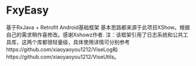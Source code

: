 # FxyEasy
基于RxJava + Retrofit Android基础框架
基本思路都来源于此项目XShow。根据自己的需求稍作喜修改。感谢Xshowz作者.
注：该框架引用了日志系统和公共工具库，这两个库都很轻量级，具体使用详情可分别参考https://github.com/xiaoyaoyou1212/ViseLog和https://github.com/xiaoyaoyou1212/ViseUtils。
